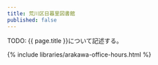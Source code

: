 ```yaml
---
title: 荒川区日暮里図書館
published: false
---
```


TODO: {{ page.title }}について記述する。

{% include libraries/arakawa-office-hours.html %}
